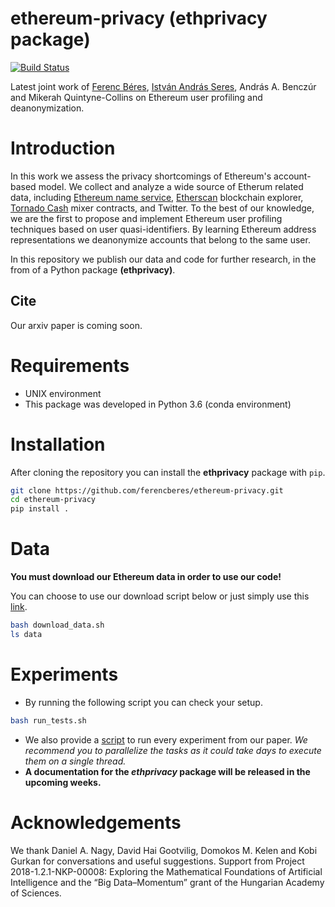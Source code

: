 ﻿# ethereum-privacy (ethprivacy package)

[![Build Status](https://travis-ci.org/ferencberes/ethereum-privacy.svg?branch=master)](https://travis-ci.org/ferencberes/ethereum-privacy)

Latest joint work of [Ferenc Béres](https://github.com/ferencberes), [István András Seres](https://github.com/seresistvanandras), András A. Benczúr and Mikerah Quintyne-Collins on Ethereum user profiling and deanonymization. 

# Introduction

In this work we assess the privacy shortcomings of Ethereum's account-based model. We collect and analyze a wide source of Etherum related data, including [Ethereum name service](https://ens.domains/), [Etherscan](https://etherscan.io/) blockchain explorer, [Tornado Cash](https://tornado.cash/) mixer contracts, and Twitter. To the best of our knowledge, we are the first to propose and implement Ethereum user profiling techniques based on user quasi-identifiers. By learning Ethereum address representations we deanonymize accounts that belong to the same user. 

In this repository we publish our data and code for further research, in the from of a Python package **(ethprivacy)**.

## Cite

Our arxiv paper is coming soon.

# Requirements

- UNIX environment
- This package was developed in Python 3.6 (conda environment)

# Installation

After cloning the repository you can install the **ethprivacy** package with `pip`.

```bash
git clone https://github.com/ferencberes/ethereum-privacy.git
cd ethereum-privacy
pip install .
```

# Data

**You must download our Ethereum data in order to use our code!**

You can choose to use our download script below or just simply use this [link](https://dms.sztaki.hu/~fberes/ln/ln_data_2019-10-29.zip).

```bash
bash download_data.sh
ls data
```

# Experiments

- By running the following script you can check your setup.
```bash
bash run_tests.sh
```
- We also provide a [script](run_all.sh) to run every experiment from our paper. *We recommend you to parallelize the tasks as it could take days to execute them on a single thread.*
- **A documentation for the *ethprivacy* package will be released in the upcoming weeks.**

# Acknowledgements

We thank Daniel A. Nagy, David Hai Gootvilig, Domokos M. Kelen and Kobi Gurkan for conversations and useful suggestions. Support from Project 2018-1.2.1-NKP-00008: Exploring the Mathematical Foundations of Artificial Intelligence and the “Big Data–Momentum” grant of the Hungarian
Academy of Sciences.
